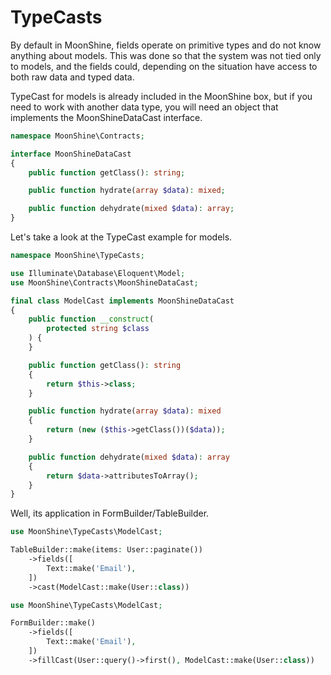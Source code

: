 # TypeCasts

By default in MoonShine, fields operate on primitive types and do not know anything about models. This was done so that the system was not tied only to models, and the fields could, depending on the situation have access to both raw data and typed data.

TypeCast for models is already included in the MoonShine box, but if you need to work with another data type, you will need an object that implements the MoonShineDataCast interface.

```php
namespace MoonShine\Contracts;

interface MoonShineDataCast
{
    public function getClass(): string;

    public function hydrate(array $data): mixed;

    public function dehydrate(mixed $data): array;
}
```

Let's take a look at the TypeCast example for models.

```php
namespace MoonShine\TypeCasts;

use Illuminate\Database\Eloquent\Model;
use MoonShine\Contracts\MoonShineDataCast;

final class ModelCast implements MoonShineDataCast
{
    public function __construct(
        protected string $class
    ) {
    }

    public function getClass(): string
    {
        return $this->class;
    }

    public function hydrate(array $data): mixed
    {
        return (new ($this->getClass())($data));
    }

    public function dehydrate(mixed $data): array
    {
        return $data->attributesToArray();
    }
}
```

Well, its application in FormBuilder/TableBuilder.

```php
use MoonShine\TypeCasts\ModelCast;

TableBuilder::make(items: User::paginate())
    ->fields([
        Text::make('Email'),
    ])
    ->cast(ModelCast::make(User::class))
```

```php
use MoonShine\TypeCasts\ModelCast;

FormBuilder::make()
    ->fields([
        Text::make('Email'),
    ])
    ->fillCast(User::query()->first(), ModelCast::make(User::class))
```
